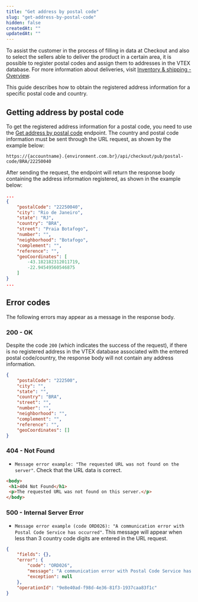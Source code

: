 ```yaml
---
title: "Get address by postal code"
slug: "get-address-by-postal-code"
hidden: false
createdAt: ""
updatedAt: ""
---
```

To assist the customer in the process of filling in data at Checkout and also to select the sellers able to deliver the product in a certain area, it is possible to register postal codes and assign them to addresses in the VTEX database. For more information about deliveries, visit [Inventory & shipping - Overview](https://help.vtex.com/en/tutorial/visao-geral-logistics--tutorials_143).

This guide describes how to obtain the registered address information for a specific postal code and country.

## Getting address by postal code

To get the registered address information for a postal code, you need to use the [Get address by postal code](https://developers.vtex.com/docs/api-reference/checkout-api#get-/api/checkout/pub/postal-code/-countryCode-/-postalCode-) endpoint. The country and postal code information must be sent through the URL request, as shown by the example below:

`https://{accountname}.{environment.com.br}/api/checkout/pub/postal-code/BRA/22250040`

After sending the request, the endpoint will return the response body containing the address information registered, as shown in the example below:

```json
...
{
    "postalCode": "22250040",
    "city": "Rio de Janeiro",
    "state": "RJ",
    "country": "BRA",
    "street": "Praia Botafogo",
    "number": "",
    "neighborhood": "Botafogo",
    "complement": "",
    "reference": "",
    "geoCoordinates": [
        -43.182182312011719,
        -22.94549560546875
    ]
}
...
```

## Error codes

The following errors may appear as a message in the response body.

### 200 - OK

Despite the code `200` (which indicates the success of the request), if there is no registered address in the VTEX database associated with the entered postal code/country, the response body will not contain any address information.

```json
{
    "postalCode": "222500",
    "city": "",
    "state": "",
    "country": "BRA",
    "street": "",
    "number": "",
    "neighborhood": "",
    "complement": "",
    "reference": "",
    "geoCoordinates": []
}
```

### 404 - Not Found

- `Message error example: "The requested URL was not found on the server"`. Check that the URL data is correct.

```html
<body>
 <h1>404 Not Found</h1>
 <p>The requested URL was not found on this server.</p>
</body>
```

### 500 - Internal Server Error

- `Message error example (code ORD026): "A communication error with Postal Code Service has occurred"`. This message will appear when less than 3 country code digits are entered in the URL request.

```json
{
    "fields": {},
    "error": {
        "code": "ORD026",
        "message": "A communication error with Postal Code Service has occurred",
        "exception": null
    },
    "operationId": "9e8e40ad-f98d-4e36-81f3-1937caa83f1c"
}
```
